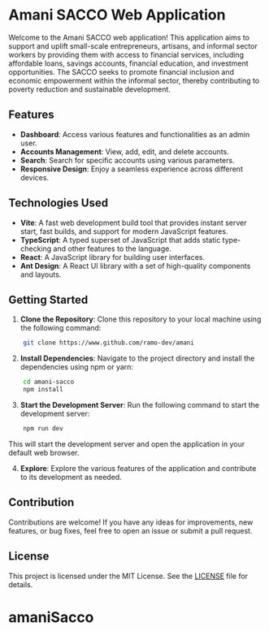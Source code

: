# Amani SACCO Web Application

Welcome to the Amani SACCO web application! This application aims to support and uplift small-scale entrepreneurs, artisans, and informal sector workers by providing them with access to financial services, including affordable loans, savings accounts, financial education, and investment opportunities. The SACCO seeks to promote financial inclusion and economic empowerment within the informal sector, thereby contributing to poverty reduction and sustainable development.

## Features

- **Dashboard**: Access various features and functionalities as an admin user.
- **Accounts Management**: View, add, edit, and delete accounts.
- **Search**: Search for specific accounts using various parameters.
- **Responsive Design**: Enjoy a seamless experience across different devices.

## Technologies Used

- **Vite**: A fast web development build tool that provides instant server start, fast builds, and support for modern JavaScript features.
- **TypeScript**: A typed superset of JavaScript that adds static type-checking and other features to the language.
- **React**: A JavaScript library for building user interfaces.
- **Ant Design**: A React UI library with a set of high-quality components and layouts.

## Getting Started

1. **Clone the Repository**: Clone this repository to your local machine using the following command:

```bash
    git clone https://www.github.com/ramo-dev/amani
```

2. **Install Dependencies**: Navigate to the project directory and install the dependencies using npm or yarn:

```bash
    cd amani-sacco
    npm install
```

3. **Start the Development Server**: Run the following command to start the development server:

```bash
    npm run dev
```

This will start the development server and open the application in your default web browser.

4. **Explore**: Explore the various features of the application and contribute to its development as needed.

## Contribution

Contributions are welcome! If you have any ideas for improvements, new features, or bug fixes, feel free to open an issue or submit a pull request.

## License

This project is licensed under the MIT License. See the [LICENSE](./LICENSE) file for details.
# amaniSacco
